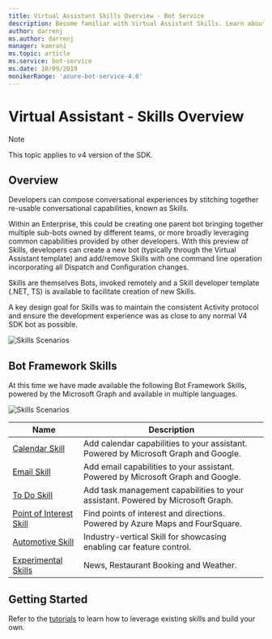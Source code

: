 ```yaml
---
title: Virtual Assistant Skills Overview - Bot Service
description: Become familiar with Virtual Assistant Skills. Learn about the Bot Framework Skills that are available for use in bots, such as calendar and email skills.
author: darrenj
ms.author: darrenj
manager: kamrani
ms.topic: article
ms.service: bot-service
ms.date: 10/09/2019
monikerRange: 'azure-bot-service-4.0'
---
```


# Virtual Assistant - Skills Overview

> [!NOTE]
> This topic applies to v4 version of the SDK. 

## Overview

Developers can compose conversational experiences by stitching together re-usable conversational capabilities, known as Skills.

Within an Enterprise, this could be creating one parent bot bringing together multiple sub-bots owned by different teams, or more broadly leveraging common capabilities provided by other developers. With this preview of Skills, developers can create a new bot (typically through the Virtual Assistant template) and add/remove Skills with one command line operation incorporating all Dispatch and Configuration changes.

Skills are themselves Bots, invoked remotely and a Skill developer template (.NET, TS) is available to facilitate creation of new Skills.

A key design goal for Skills was to maintain the consistent Activity protocol and ensure the development experience was as close to any normal V4 SDK bot as possible. 

![Skills Scenarios](./media/enterprise-template/skills-scenarios.png)

## Bot Framework Skills

At this time we have made available the following Bot Framework Skills, powered by the Microsoft Graph and available in multiple languages.

![Skills Scenarios](./media/enterprise-template/skills-at-build.png)

| Name | Description |
| ---- | ----------- |
|[Calendar Skill](https://aka.ms/bf-calendar-skill)|Add calendar capabilities to your assistant. Powered by Microsoft Graph and Google.|
|[Email Skill](https://aka.ms/bf-email-skill)|Add email capabilities to your assistant. Powered by Microsoft Graph and Google.|
|[To Do Skill](https://aka.ms/bf-todo-skill)|Add task management capabilities to your assistant. Powered by Microsoft Graph.|
|[Point of Interest Skill](https://aka.ms/bf-poi-skill)|Find points of interest and directions. Powered by Azure Maps and FourSquare.|
|[Automotive Skill](https://aka.ms/bf-auto-skill)|Industry-vertical Skill for showcasing enabling car feature control.|
|[Experimental Skills](https://aka.ms/bf-experimental-skills)|News, Restaurant Booking and Weather.|

## Getting Started

Refer to the [tutorials](https://aka.ms/bfs-tutorials) to learn how to leverage existing skills and build your own.
